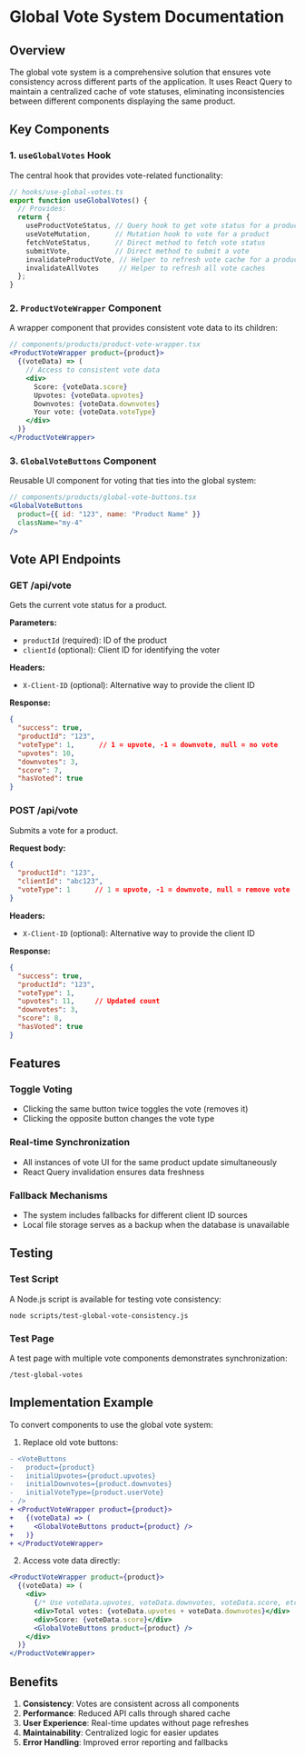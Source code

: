 # Global Vote System Documentation

## Overview

The global vote system is a comprehensive solution that ensures vote consistency across different parts of the application. It uses React Query to maintain a centralized cache of vote statuses, eliminating inconsistencies between different components displaying the same product.

## Key Components

### 1. `useGlobalVotes` Hook

The central hook that provides vote-related functionality:

```javascript
// hooks/use-global-votes.ts
export function useGlobalVotes() {
  // Provides:
  return {
    useProductVoteStatus, // Query hook to get vote status for a product
    useVoteMutation,      // Mutation hook to vote for a product
    fetchVoteStatus,      // Direct method to fetch vote status
    submitVote,           // Direct method to submit a vote
    invalidateProductVote, // Helper to refresh vote cache for a product
    invalidateAllVotes     // Helper to refresh all vote caches
  };
}
```

### 2. `ProductVoteWrapper` Component

A wrapper component that provides consistent vote data to its children:

```jsx
// components/products/product-vote-wrapper.tsx
<ProductVoteWrapper product={product}>
  {(voteData) => (
    // Access to consistent vote data
    <div>
      Score: {voteData.score}
      Upvotes: {voteData.upvotes}
      Downvotes: {voteData.downvotes}
      Your vote: {voteData.voteType}
    </div>
  )}
</ProductVoteWrapper>
```

### 3. `GlobalVoteButtons` Component

Reusable UI component for voting that ties into the global system:

```jsx
// components/products/global-vote-buttons.tsx
<GlobalVoteButtons 
  product={{ id: "123", name: "Product Name" }} 
  className="my-4" 
/>
```

## Vote API Endpoints

### GET /api/vote
Gets the current vote status for a product.

**Parameters:**
- `productId` (required): ID of the product
- `clientId` (optional): Client ID for identifying the voter

**Headers:**
- `X-Client-ID` (optional): Alternative way to provide the client ID

**Response:**
```json
{
  "success": true,
  "productId": "123",
  "voteType": 1,      // 1 = upvote, -1 = downvote, null = no vote
  "upvotes": 10,
  "downvotes": 3,
  "score": 7,
  "hasVoted": true
}
```

### POST /api/vote
Submits a vote for a product.

**Request body:**
```json
{
  "productId": "123",
  "clientId": "abc123",
  "voteType": 1      // 1 = upvote, -1 = downvote, null = remove vote
}
```

**Headers:**
- `X-Client-ID` (optional): Alternative way to provide the client ID

**Response:**
```json
{
  "success": true,
  "productId": "123",
  "voteType": 1,
  "upvotes": 11,     // Updated count
  "downvotes": 3,
  "score": 8,
  "hasVoted": true
}
```

## Features

### Toggle Voting
- Clicking the same button twice toggles the vote (removes it)
- Clicking the opposite button changes the vote type

### Real-time Synchronization
- All instances of vote UI for the same product update simultaneously
- React Query invalidation ensures data freshness

### Fallback Mechanisms
- The system includes fallbacks for different client ID sources
- Local file storage serves as a backup when the database is unavailable

## Testing

### Test Script
A Node.js script is available for testing vote consistency:
```
node scripts/test-global-vote-consistency.js
```

### Test Page
A test page with multiple vote components demonstrates synchronization:
```
/test-global-votes
```

## Implementation Example

To convert components to use the global vote system:

1. Replace old vote buttons:
```diff
- <VoteButtons 
-   product={product}
-   initialUpvotes={product.upvotes}
-   initialDownvotes={product.downvotes}
-   initialVoteType={product.userVote}
- />
+ <ProductVoteWrapper product={product}>
+   {(voteData) => (
+     <GlobalVoteButtons product={product} />
+   )}
+ </ProductVoteWrapper>
```

2. Access vote data directly:
```jsx
<ProductVoteWrapper product={product}>
  {(voteData) => (
    <div>
      {/* Use voteData.upvotes, voteData.downvotes, voteData.score, etc. */}
      <div>Total votes: {voteData.upvotes + voteData.downvotes}</div>
      <div>Score: {voteData.score}</div>
      <GlobalVoteButtons product={product} />
    </div>
  )}
</ProductVoteWrapper>
```

## Benefits

1. **Consistency**: Votes are consistent across all components
2. **Performance**: Reduced API calls through shared cache
3. **User Experience**: Real-time updates without page refreshes
4. **Maintainability**: Centralized logic for easier updates
5. **Error Handling**: Improved error reporting and fallbacks 